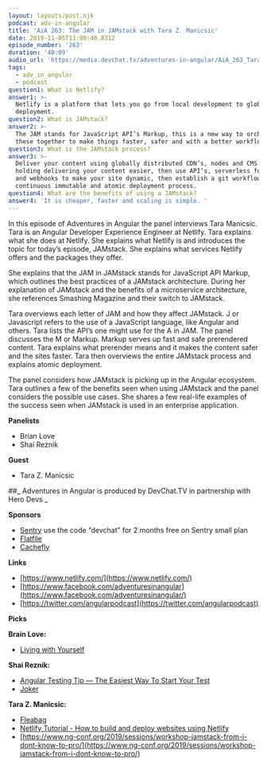 ```yaml
---
layout: layouts/post.njk
podcast: adv-in-angular
title: 'AiA 263: The JAM in JAMstack with Tara Z. Manicsic'
date: 2019-11-05T11:00:40.831Z
episode_number: '263'
duration: '40:09'
audio_url: 'https://media.devchat.tv/adventures-in-angular/AiA_263_Tara_Z_Manicsic.mp3'
tags:
  - adv_in_angular
  - podcast
question1: What is Netlify?
answer1: >-
  Netlify is a platform that lets you go from local development to global
  deployment. 
question2: What is JAMstack?
answer2: >-
  The JAM stands for JavaScript API’s Markup, this is a new way to orchestrate
  these together to make things faster, safer and with a better workflow.
question3: What is the JAMstack process?
answer3: >-
  Deliver your content using globally distributed CDN’s, nodes and CMS for
  holding delivering your content easier, then use API’s, serverless functions,
  and webhooks to make your site dynamic, then establish a git workflow for a
  continuous immutable and atomic deployment process.
question4: What are the benefits of using a JAMstack?
answer4: 'It is cheaper, faster and scaling is simple. '
---
```

In this episode of Adventures in Angular the panel interviews Tara Manicsic. Tara is an Angular Developer Experience Engineer at Netlify. Tara explains what she does at Netlify. She explains what Netlify is and introduces the topic for today’s episode, JAMstack. She explains what services Netlify offers and the packages they offer. 

She explains that the JAM in JAMstack stands for JavaScript API Markup, which outlines the best practices of a JAMstack architecture. During her explanation of JAMstack and the benefits of a microservice architecture, she references Smashing Magazine and their switch to JAMstack. 

Tara overviews each letter of JAM and how they affect JAMstack. J or Javascript refers to the use of a JavaScript language, like Angular and others. Tara lists the API’s one might use for the A in JAM. The panel discusses the M or Markup. Markup serves up fast and safe prerendered content. Tara explains what prerender means and it makes the content safer and the sites faster. Tara then overviews the entire JAMstack process and explains atomic deployment. 

The panel considers how JAMstack is picking up in the Angular ecosystem. Tara outlines a few of the benefits seen when using JAMstack and the panel considers the possible use cases. She shares a few real-life examples of the success seen when JAMstack is used in an enterprise application. 


**Panelists**

- Brian Love
- Shai Reznik

**Guest**

- Tara Z. Manicsic

##_ Adventures in Angular is produced by DevChat.TV in partnership with Hero Devs_

**Sponsors**

- [Sentry](http://sentry.io/) use the code “devchat” for 2 months free on Sentry small plan
- [Flatfile](https://try.flatfile.io/we-built-your-data-importer?utm_source=Devchat-TV-Podcast-Audio-October-2019-EP-4&amp;utm_medium=Podcast&amp;utm_campaign=Devchat-TV-Podcast-EP-4&amp;utm_term=Episode-4&amp;utm_content=Engineer)
- [Cachefly](https://www.cachefly.com/)

**Links**

- [https://www.netlify.com/](https://www.netlify.com/)
- [https://www.facebook.com/adventuresinangular](https://www.facebook.com/adventuresinangular/)
- [https://twitter.com/angularpodcast](https://twitter.com/angularpodcast)

**Picks**

**Brain Love:**

- [Living with Yourself](https://www.netflix.com/title/80178724)

**Shai Reznik:**

- [Angular Testing Tip — The Easiest Way To Start Your Test](https://medium.com/@shairez/angular-testing-tip-the-easiest-way-to-start-your-test-1f7b6c02fd2)
- [Joker](https://www.imdb.com/title/tt7286456/)

**Tara Z. Manicsic:**

- [Fleabag](https://www.imdb.com/title/tt5687612/)
- [Netlify Tutorial - How to build and deploy websites using Netlify](https://www.youtube.com/watch?v=mT5siI19gtc)
- [https://www.ng-conf.org/2019/sessions/workshop-jamstack-from-i-dont-know-to-pro/](https://www.ng-conf.org/2019/sessions/workshop-jamstack-from-i-dont-know-to-pro/)
